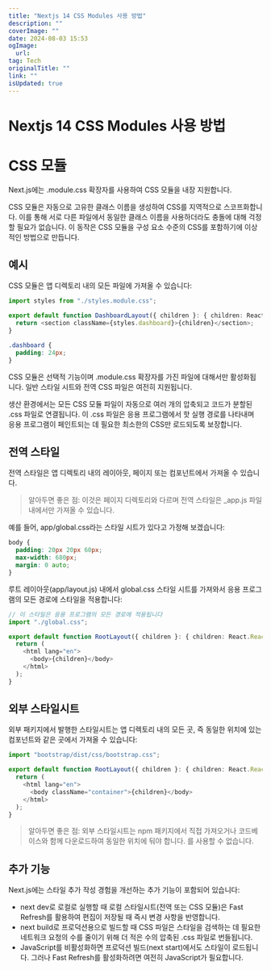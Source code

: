 ```yaml
---
title: "Nextjs 14 CSS Modules 사용 방법"
description: ""
coverImage: ""
date: 2024-08-03 15:53
ogImage: 
  url: 
tag: Tech
originalTitle: ""
link: ""
isUpdated: true
---
```






# Nextjs 14 CSS Modules 사용 방법

# CSS 모듈

Next.js에는 .module.css 확장자를 사용하여 CSS 모듈을 내장 지원합니다.

CSS 모듈은 자동으로 고유한 클래스 이름을 생성하여 CSS를 지역적으로 스코프화합니다. 이를 통해 서로 다른 파일에서 동일한 클래스 이름을 사용하더라도 충돌에 대해 걱정할 필요가 없습니다. 이 동작은 CSS 모듈을 구성 요소 수준의 CSS를 포함하기에 이상적인 방법으로 만듭니다.

## 예시

CSS 모듈은 앱 디렉토리 내의 모든 파일에 가져올 수 있습니다:

```typescript
import styles from "./styles.module.css";

export default function DashboardLayout({ children }: { children: React.ReactNode }) {
  return <section className={styles.dashboard}>{children}</section>;
}
```

```css
.dashboard {
  padding: 24px;
}
```

CSS 모듈은 선택적 기능이며 .module.css 확장자를 가진 파일에 대해서만 활성화됩니다. 일반 <link> 스타일 시트와 전역 CSS 파일은 여전히 지원됩니다.

생산 환경에서는 모든 CSS 모듈 파일이 자동으로 여러 개의 압축되고 코드가 분할된 .css 파일로 연결됩니다. 이 .css 파일은 응용 프로그램에서 핫 실행 경로를 나타내며 응용 프로그램이 페인트되는 데 필요한 최소한의 CSS만 로드되도록 보장합니다.

## 전역 스타일

전역 스타일은 앱 디렉토리 내의 레이아웃, 페이지 또는 컴포넌트에서 가져올 수 있습니다.

> 알아두면 좋은 점: 이것은 페이지 디렉토리와 다르며 전역 스타일은 \_app.js 파일 내에서만 가져올 수 있습니다.

예를 들어, app/global.css라는 스타일 시트가 있다고 가정해 보겠습니다:

```css
body {
  padding: 20px 20px 60px;
  max-width: 680px;
  margin: 0 auto;
}
```

루트 레이아웃(app/layout.js) 내에서 global.css 스타일 시트를 가져와서 응용 프로그램의 모든 경로에 스타일을 적용합니다:

```typescript
// 이 스타일은 응용 프로그램의 모든 경로에 적용됩니다
import "./global.css";

export default function RootLayout({ children }: { children: React.ReactNode }) {
  return (
    <html lang="en">
      <body>{children}</body>
    </html>
  );
}
```

## 외부 스타일시트

외부 패키지에서 발행한 스타일시트는 앱 디렉토리 내의 모든 곳, 즉 동일한 위치에 있는 컴포넌트와 같은 곳에서 가져올 수 있습니다:

```typescript
import "bootstrap/dist/css/bootstrap.css";

export default function RootLayout({ children }: { children: React.ReactNode }) {
  return (
    <html lang="en">
      <body className="container">{children}</body>
    </html>
  );
}
```

> 알아두면 좋은 점: 외부 스타일시트는 npm 패키지에서 직접 가져오거나 코드베이스와 함께 다운로드하여 동일한 위치에 둬야 합니다. <link rel="stylesheet" />를 사용할 수 없습니다.

## 추가 기능

Next.js에는 스타일 추가 작성 경험을 개선하는 추가 기능이 포함되어 있습니다:

- next dev로 로컬로 실행할 때 로컬 스타일시트(전역 또는 CSS 모듈)은 Fast Refresh를 활용하여 편집이 저장될 때 즉시 변경 사항을 반영합니다.
- next build로 프로덕션용으로 빌드할 때 CSS 파일은 스타일을 검색하는 데 필요한 네트워크 요청의 수를 줄이기 위해 더 적은 수의 압축된 .css 파일로 번들됩니다.
- JavaScript를 비활성화하면 프로덕션 빌드(next start)에서도 스타일이 로드됩니다. 그러나 Fast Refresh를 활성화하려면 여전히 JavaScript가 필요합니다.
